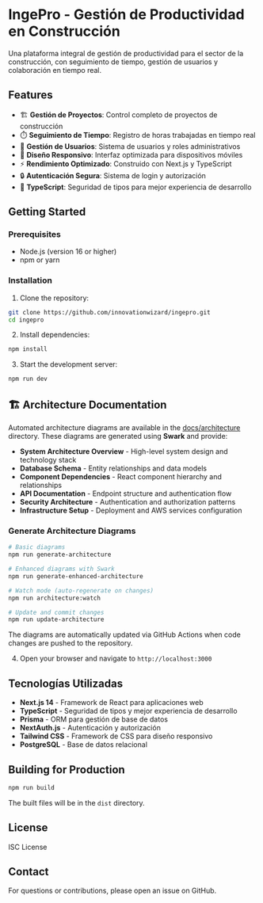 # IngePro - Gestión de Productividad en Construcción

Una plataforma integral de gestión de productividad para el sector de la construcción, con seguimiento de tiempo, gestión de usuarios y colaboración en tiempo real.

## Features

- 🏗️ **Gestión de Proyectos**: Control completo de proyectos de construcción
- ⏱️ **Seguimiento de Tiempo**: Registro de horas trabajadas en tiempo real
- 👥 **Gestión de Usuarios**: Sistema de usuarios y roles administrativos
- 📱 **Diseño Responsivo**: Interfaz optimizada para dispositivos móviles
- ⚡ **Rendimiento Optimizado**: Construido con Next.js y TypeScript
- 🔒 **Autenticación Segura**: Sistema de login y autorización
- 🎯 **TypeScript**: Seguridad de tipos para mejor experiencia de desarrollo

## Getting Started

### Prerequisites

- Node.js (version 16 or higher)
- npm or yarn

### Installation

1. Clone the repository:
```bash
git clone https://github.com/innovationwizard/ingepro.git
cd ingepro
```

2. Install dependencies:
```bash
npm install
```

3. Start the development server:
```bash
npm run dev
```

## 🏗️ Architecture Documentation

Automated architecture diagrams are available in the [docs/architecture](./docs/architecture/) directory. These diagrams are generated using **Swark** and provide:

- **System Architecture Overview** - High-level system design and technology stack
- **Database Schema** - Entity relationships and data models
- **Component Dependencies** - React component hierarchy and relationships
- **API Documentation** - Endpoint structure and authentication flow
- **Security Architecture** - Authentication and authorization patterns
- **Infrastructure Setup** - Deployment and AWS services configuration

### Generate Architecture Diagrams

```bash
# Basic diagrams
npm run generate-architecture

# Enhanced diagrams with Swark
npm run generate-enhanced-architecture

# Watch mode (auto-regenerate on changes)
npm run architecture:watch

# Update and commit changes
npm run update-architecture
```

The diagrams are automatically updated via GitHub Actions when code changes are pushed to the repository.

4. Open your browser and navigate to `http://localhost:3000`

## Tecnologías Utilizadas

- **Next.js 14** - Framework de React para aplicaciones web
- **TypeScript** - Seguridad de tipos y mejor experiencia de desarrollo
- **Prisma** - ORM para gestión de base de datos
- **NextAuth.js** - Autenticación y autorización
- **Tailwind CSS** - Framework de CSS para diseño responsivo
- **PostgreSQL** - Base de datos relacional

## Building for Production

```bash
npm run build
```

The built files will be in the `dist` directory.



## License

ISC License

## Contact

For questions or contributions, please open an issue on GitHub.
